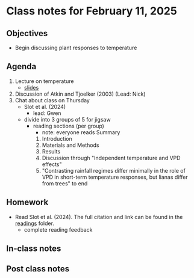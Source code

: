 # Class notes for February 11, 2025

## Objectives
- Begin discussing plant responses to temperature

## Agenda
1. Lecture on temperature
	- [slides](../lecture_slides/slides_02.11.2025.pdf)
3. Discussion of Atkin and Tjoelker (2003) (Lead: Nick)
4. Chat about class on Thursday
	- Slot et al. (2024)
		- lead: Gwen
	- divide into 3 groups of 5 for jigsaw
		- reading sections (per group)
			- note: everyone reads Summary
			1. Introduction
			2. Materials and Methods
			3. Results
			4. Discussion through "Independent temperature and VPD effects"
			5. "Contrasting rainfall regimes differ minimally in the role of VPD in short-term 
			temperature responses, but lianas differ from trees" to end

## Homework
- Read Slot et al. (2024). The full citation and link can be found in the 
[readings](../readings) folder.
	- complete reading feedback

## In-class notes

## Post class notes
